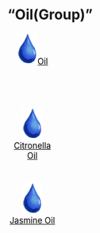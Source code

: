 # “Oil(Group)”  
<div style="display:inline-block"><div class="gamedatalist" style="text-align:center;;min-height:0px;"><div class="gamecard" style="width:100px; height:150px;"><a href="LQ_Oil.md" style="color:black"><img decoding="async" src="../wiki/Sprite/Thirst.png" class="cardimage" style="max-width:100px;max-height:150px;"><span style="font-size: 16.666666666666668px;">Oil</span></a></div></div><div class="gamedatalist" style="text-align:center;;min-height:0px;"><div class="gamecard" style="width:100px; height:150px;"><a href="LQ_OilCitronella.md" style="color:black"><img decoding="async" src="../wiki/Sprite/Thirst.png" class="cardimage" style="max-width:100px;max-height:150px;"><span style="font-size: 16.666666666666668px;">Citronella Oil</span></a></div></div><div class="gamedatalist" style="text-align:center;;min-height:0px;"><div class="gamecard" style="width:100px; height:150px;"><a href="LQ_OilJasmine.md" style="color:black"><img decoding="async" src="../wiki/Sprite/Thirst.png" class="cardimage" style="max-width:100px;max-height:150px;"><span style="font-size: 16.666666666666668px;">Jasmine Oil</span></a></div></div></div>  
  


<script>document.title="“Oil(Group)” - Card Survival Wiki";</script>